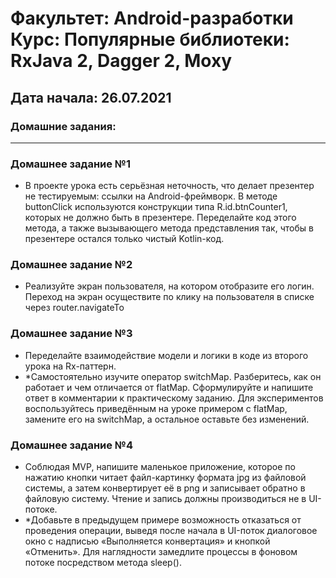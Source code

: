# Факультет: Android-разработки<br>Курс: Популярные библиотеки: RxJava 2, Dagger 2, Moxy   
## Дата начала: 26.07.2021
### Домашние задания:
---
### Домашнее задание №1 
- В проекте урока есть серьёзная неточность, что делает презентер не тестируемым: ссылки на Android-фреймворк. В методе buttonClick используются конструкции типа R.id.btnCounter1, которых не должно быть в презентере. Переделайте код этого метода, а также вызывающего метода представления так, чтобы в презентере остался только чистый Kotlin-код.
### Домашнее задание №2
- Реализуйте экран пользователя, на котором отобразите его логин. Переход на экран осуществите по клику на пользователя в списке через router.navigateTo
### Домашнее задание №3 
- Переделайте взаимодействие модели и логики в коде из второго урока на Rx-паттерн.
- *Самостоятельно изучите оператор switchMap. Разберитесь, как он работает и чем отличается от flatMap. Сформулируйте и напишите ответ в комментарии к практическому заданию. Для экспериментов воспользуйтесь приведённым на уроке примером с flatMap, замените его на switchMap, а остальное оставьте без изменений.
### Домашнее задание №4 
- Соблюдая MVP, напишите маленькое приложение, которое по нажатию кнопки читает файл-картинку формата jpg из файловой системы, а затем конвертирует её в png и записывает обратно в файловую систему. Чтение и запись должны производиться не в UI-потоке.
- *Добавьте в предыдущем примере возможность отказаться от проведения операции, выведя после начала в UI-поток диалоговое окно с надписью «Выполняется конвертация» и кнопкой «Отменить». Для наглядности замедлите процессы в фоновом потоке посредством метода sleep().